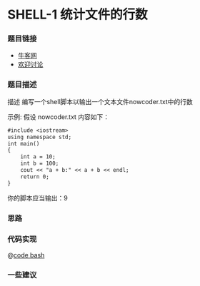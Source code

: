 # SHELL-1 统计文件的行数

### 题目链接

- [牛客网](https://www.nowcoder.com/practice/205ccba30b264ae697a78f425f276779)
- [欢迎讨论]()

### 题目描述

描述
编写一个shell脚本以输出一个文本文件nowcoder.txt中的行数

示例:
假设 nowcoder.txt 内容如下：
```txt
#include <iostream>
using namespace std;
int main()
{
    int a = 10;
    int b = 100;
    cout << "a + b:" << a + b << endl;
    return 0;
}
```
你的脚本应当输出：9

### 思路

### 代码实现

@[code bash](@code/algorithm/shell/shell-1.sh)


### 一些建议